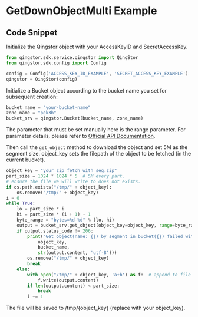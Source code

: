 # GetDownObjectMulti Example

## Code Snippet

Initialize the Qingstor object with your AccessKeyID and SecretAccessKey.

```python
from qingstor.sdk.service.qingstor import QingStor
from qingstor.sdk.config import Config

config = Config('ACCESS_KEY_ID_EXAMPLE', 'SECRET_ACCESS_KEY_EXAMPLE')
qingstor = QingStor(config)
```

Initialize a Bucket object according to the bucket name you set for subsequent creation:

```python
bucket_name = "your-bucket-name"
zone_name = "pek3b"
bucket_srv = qingstor.Bucket(bucket_name, zone_name)
```

The parameter that must be set manually here is the range parameter. For parameter details, please refer to [Official API Documentation](https://docs.qingcloud.com/qingstor/api/object/get).

Then call the `get_object` method to download the object and set 5M as the segment size. object_key sets the filepath of the object to be fetched (in the current bucket).

```python
object_key = "your_zip_fetch_with_seg.zip"
part_size = 1024 * 1024 * 5  # 5M every part.
# ensure the file we will write to does not exists.
if os.path.exists("/tmp/" + object_key):
    os.remove("/tmp/" + object_key)
i = 0
while True:
    lo = part_size * i
    hi = part_size * (i + 1) - 1
    byte_range = "bytes=%d-%d" % (lo, hi)
    output = bucket_srv.get_object(object_key=object_key, range=byte_range)
    if output.status_code != 206:
        print("Get object(name: {}) by segment in bucket({}) failed with given message: {}".format(
            object_key,
            bucket_name,
            str(output.content, 'utf-8')))
        os.remove("/tmp/" + object_key)
        break
    else:
        with open("/tmp/" + object_key, 'a+b') as f:  # append to file in binary mode
            f.write(output.content)
        if len(output.content) < part_size:
            break
        i += 1
```

The file will be saved to /tmp/{object_key} (replace with your object_key).

